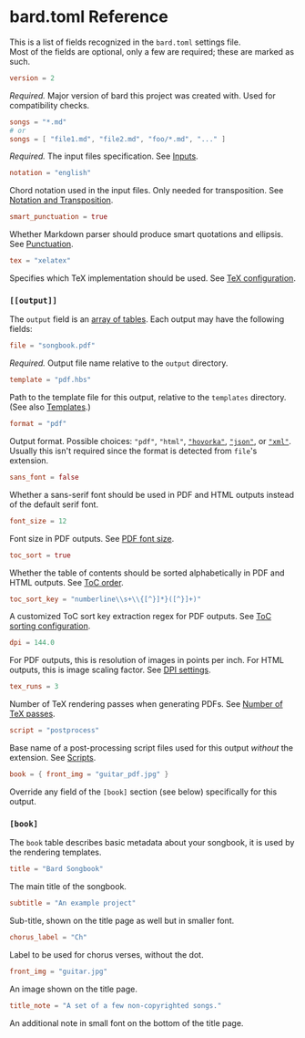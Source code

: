 # bard.toml Reference

This is a list of fields recognized in the `bard.toml` settings file.\
Most of the fields are optional, only a few are required; these are marked as such.

<div class="thin-code">

```toml
version = 2
```
*Required.* Major version of bard this project was created with. Used for compatibility checks.

```toml
songs = "*.md"
# or
songs = [ "file1.md", "file2.md", "foo/*.md", "..." ]
```
*Required.* The input files specification. See [Inputs](./project.md#inputs).

```toml
notation = "english"
```
Chord notation used in the input files. Only needed for transposition. See [Notation and Transposition](./transposition.md).

```toml
smart_punctuation = true
```
Whether Markdown parser should produce smart quotations and ellipsis. See [Punctuation](./songs.md#punctuation).

 ```toml
tex = "xelatex"
```
Specifies which TeX implementation should be used. See [TeX configuration](./tex.md).

### `[[output]]`

The `output` field is an [array of tables](https://toml.io/en/v1.0.0#array-of-tables). Each output may have the following fields:

```toml
file = "songbook.pdf"
```
*Required.* Output file name relative to the `output` directory.

```toml
template = "pdf.hbs"
```
Path to the template file for this output, relative to the `templates` directory. (See also [Templates](./templates.md).)

```toml
format = "pdf"
```
Output format. Possible choices: `"pdf"`, `"html"`, [`"hovorka"`](./hovorka.md), [`"json"`](./json-and-xml.md), or [`"xml"`](./json-and-xml.md).
Usually this isn't required since the format is detected from `file`'s extension.

```toml
sans_font = false
```
Whether a sans-serif font should be used in PDF and HTML outputs instead of the default serif font.

```toml
font_size = 12
```
Font size in PDF outputs. See [PDF font size](./fonts.md#pdf-font-size).

```toml
toc_sort = true
```
Whether the table of contents should be sorted alphabetically in PDF and HTML outputs. See [ToC order](./project.md#toc-order).

```toml
toc_sort_key = "numberline\\s+\\{[^}]*}([^}]+)"
```
A customized ToC sort key extraction regex for PDF outputs. See [ToC sorting configuration](./tex.md#toc-sorting-configuration).

```toml
dpi = 144.0
```
For PDF outputs, this is resolution of images in points per inch. For HTML outputs, this is image scaling factor. See [DPI settings](./images.md#dpi-settings).

```toml
tex_runs = 3
```
Number of TeX rendering passes when generating PDFs. See [Number of TeX passes](./tex.md#number-of-tex-passes).

```toml
script = "postprocess"
```
Base name of a post-processing script files used for this output _without_ the extension. See [Scripts](./scripts.md).

```toml
book = { front_img = "guitar_pdf.jpg" }
```
Override any field of the `[book]` section (see below) specifically for this output.

### `[book]`

The `book` table describes basic metadata about your songbook, it is used by the rendering templates.

```toml
title = "Bard Songbook"
```
The main title of the songbook.

```toml
subtitle = "An example project"
```
Sub-title, shown on the title page as well but in smaller font.

```toml
chorus_label = "Ch"
```
Label to be used for chorus verses, without the dot.

```toml
front_img = "guitar.jpg"
```
An image shown on the title page.

```toml
title_note = "A set of a few non-copyrighted songs."
```
An additional note in small font on the bottom of the title page.

</div>
